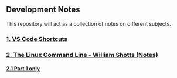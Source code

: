 ## Development Notes

This repository will act as a collection of notes on different subjects. 

### [1. VS Code Shortcuts](vs_code.md)

### [2. The Linux Command Line - William Shotts (Notes)](linux_command_line_all.md)

#### [2.1 Part 1 only](linux_command_line_part_1.md)